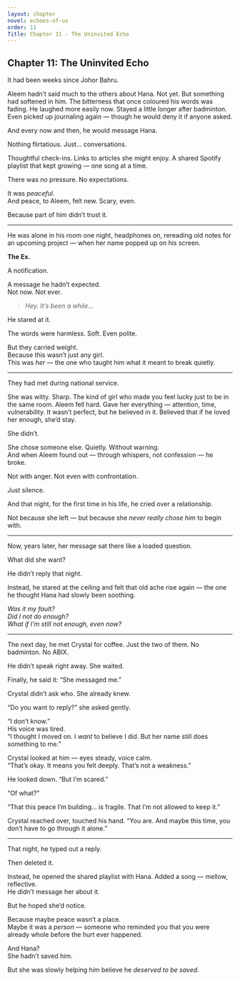 ```yaml
---
layout: chapter
novel: echoes-of-us
order: 11
Title: Chapter 11 - The Uninvited Echo
---
```


## Chapter 11: The Uninvited Echo

It had been weeks since Johor Bahru.

Aleem hadn’t said much to the others about Hana. Not yet. But something had softened in him. The bitterness that once coloured his words was fading. He laughed more easily now. Stayed a little longer after badminton. Even picked up journaling again — though he would deny it if anyone asked.

And every now and then, he would message Hana.

Nothing flirtatious. Just... conversations.

Thoughtful check-ins. Links to articles she might enjoy. A shared Spotify playlist that kept growing — one song at a time.

There was no pressure. No expectations.

It was *peaceful*.  
And peace, to Aleem, felt new. Scary, even.

Because part of him didn’t trust it.

---

He was alone in his room one night, headphones on, rereading old notes for an upcoming project — when her name popped up on his screen.

**The Ex.**

A notification.

A message he hadn’t expected.  
Not now. Not ever.

> *Hey. It’s been a while...*

He stared at it.

The words were harmless. Soft. Even polite.

But they carried weight.  
Because this wasn’t just any girl.  
This was *her* — the one who taught him what it meant to break quietly.

---

They had met during national service.

She was witty. Sharp. The kind of girl who made you feel lucky just to be in the same room. Aleem fell hard. Gave her everything — attention, time, vulnerability. It wasn’t perfect, but he believed in it. Believed that if he loved her enough, she’d stay.

She didn’t.

She chose someone else. Quietly. Without warning.  
And when Aleem found out — through whispers, not confession — he broke.

Not with anger. Not even with confrontation.

Just silence.

And that night, for the first time in his life, he cried over a relationship.

Not because she left — but because she *never really chose him* to begin with.

---

Now, years later, her message sat there like a loaded question.

What did she want?

He didn’t reply that night.

Instead, he stared at the ceiling and felt that old ache rise again — the one he thought Hana had slowly been soothing.

*Was it my fault?*  
*Did I not do enough?*  
*What if I’m still not enough, even now?*

---

The next day, he met Crystal for coffee. Just the two of them. No badminton. No ABIX.

He didn’t speak right away. She waited.

Finally, he said it: “She messaged me.”

Crystal didn’t ask who. She already knew.

“Do you want to reply?” she asked gently.

“I don’t know.”  
His voice was tired.  
“I thought I moved on. I *want* to believe I did. But her name still does something to me.”

Crystal looked at him — eyes steady, voice calm.  
“That’s okay. It means you felt deeply. That’s not a weakness.”

He looked down. “But I’m scared.”

“Of what?”

“That this peace I’m building... is fragile. That I’m not allowed to keep it.”

Crystal reached over, touched his hand. “You are. And maybe this time, you don’t have to go through it alone.”

---

That night, he typed out a reply.

Then deleted it.

Instead, he opened the shared playlist with Hana. Added a song — mellow, reflective.  
He didn’t message her about it.

But he hoped she’d notice.

Because maybe peace wasn’t a place.  
Maybe it was a *person* — someone who reminded you that you were already whole before the hurt ever happened.

And Hana?  
She hadn’t saved him.

But she was slowly helping him believe he *deserved to be saved.*